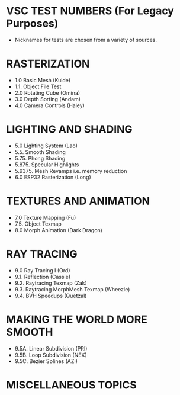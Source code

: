 # VSC TEST NUMBERS (For Legacy Purposes)

- Nicknames for tests are chosen from a variety of sources.

# RASTERIZATION

- 1.0 Basic Mesh (Kulde)
- 1.1. Object File Test
- 2.0 Rotating Cube (Omina)
- 3.0 Depth Sorting (Andam)
- 4.0 Camera Controls (Haley)

# LIGHTING AND SHADING

- 5.0 Lighting System (Lao)
- 5.5. Smooth Shading
- 5.75. Phong Shading
- 5.875. Specular Highlights
- 5.9375. Mesh Revamps i.e. memory reduction
- 6.0 ESP32 Rasterization (Long)

# TEXTURES AND ANIMATION

- 7.0 Texture Mapping (Fu)
- 7.5. Object Texmap
- 8.0 Morph Animation (Dark Dragon)

# RAY TRACING

- 9.0 Ray Tracing I (Ord)
- 9.1. Reflection (Cassie)
- 9.2. Raytracing Texmap (Zak)
- 9.3. Raytracing MorphMesh Texmap (Wheezie)
- 9.4. BVH Speedups (Quetzal)

# MAKING THE WORLD MORE SMOOTH

- 9.5A. Linear Subdivision (PRI)
- 9.5B. Loop Subdivision (NEX)
- 9.5C. Bezier Splines (AZI)

# MISCELLANEOUS TOPICS